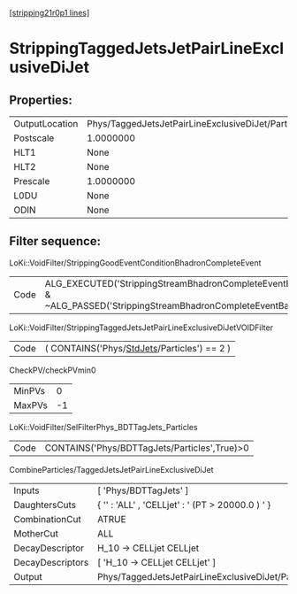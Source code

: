 [[stripping21r0p1 lines]](./stripping21r0p1-index)

# StrippingTaggedJetsJetPairLineExclusiveDiJet

## Properties:

|                |                                                    |
|----------------|----------------------------------------------------|
| OutputLocation | Phys/TaggedJetsJetPairLineExclusiveDiJet/Particles |
| Postscale      | 1.0000000                                          |
| HLT1           | None                                               |
| HLT2           | None                                               |
| Prescale       | 1.0000000                                          |
| L0DU           | None                                               |
| ODIN           | None                                               |

## Filter sequence:

LoKi::VoidFilter/StrippingGoodEventConditionBhadronCompleteEvent

|      |                                                                                                                          |
|------|--------------------------------------------------------------------------------------------------------------------------|
| Code | ALG_EXECUTED('StrippingStreamBhadronCompleteEventBadEvent') & ~ALG_PASSED('StrippingStreamBhadronCompleteEventBadEvent') |

LoKi::VoidFilter/StrippingTaggedJetsJetPairLineExclusiveDiJetVOIDFilter

|      |                                                                                          |
|------|------------------------------------------------------------------------------------------|
| Code | ( CONTAINS('Phys/[StdJets](./stripping21r0p1-commonparticles-stdjets)/Particles') == 2 ) |

CheckPV/checkPVmin0

|        |     |
|--------|-----|
| MinPVs | 0   |
| MaxPVs | -1  |

LoKi::VoidFilter/SelFilterPhys_BDTTagJets_Particles

|      |                                               |
|------|-----------------------------------------------|
| Code | CONTAINS('Phys/BDTTagJets/Particles',True)\>0 |

CombineParticles/TaggedJetsJetPairLineExclusiveDiJet

|                  |                                                    |
|------------------|----------------------------------------------------|
| Inputs           | [ 'Phys/BDTTagJets' ]                            |
| DaughtersCuts    | { '' : 'ALL' , 'CELLjet' : ' (PT \> 20000.0 ) ' }  |
| CombinationCut   | ATRUE                                              |
| MotherCut        | ALL                                                |
| DecayDescriptor  | H_10 -\> CELLjet CELLjet                           |
| DecayDescriptors | [ 'H_10 -\> CELLjet CELLjet' ]                   |
| Output           | Phys/TaggedJetsJetPairLineExclusiveDiJet/Particles |
